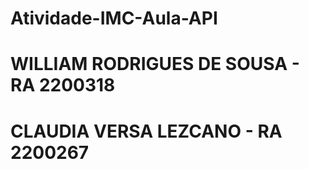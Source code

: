 # Atividade-IMC-Aula-API

# WILLIAM RODRIGUES DE SOUSA - RA 2200318
# CLAUDIA VERSA LEZCANO - RA 2200267
